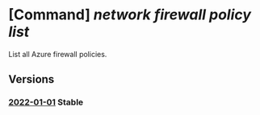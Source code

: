 # [Command] _network firewall policy list_

List all Azure firewall policies.

## Versions

### [2022-01-01](/Resources/mgmt-plane/L3N1YnNjcmlwdGlvbnMve30vcHJvdmlkZXJzL21pY3Jvc29mdC5uZXR3b3JrL2ZpcmV3YWxscG9saWNpZXM=/2022-01-01.xml) **Stable**

<!-- mgmt-plane /subscriptions/{}/providers/microsoft.network/firewallpolicies 2022-01-01 -->
<!-- mgmt-plane /subscriptions/{}/resourcegroups/{}/providers/microsoft.network/firewallpolicies 2022-01-01 -->
